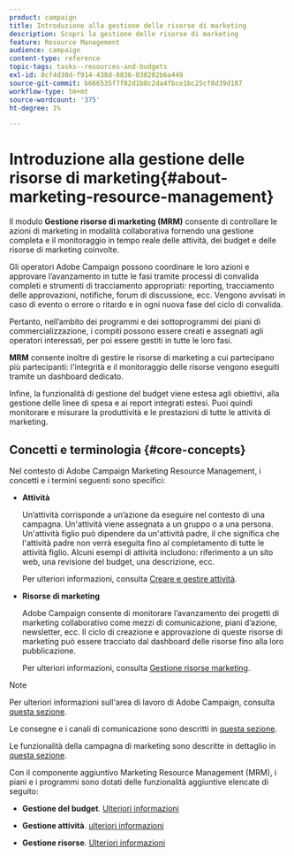 ```yaml
---
product: campaign
title: Introduzione alla gestione delle risorse di marketing
description: Scopri la gestione delle risorse di marketing
feature: Resource Management
audience: campaign
content-type: reference
topic-tags: tasks--resources-and-budgets
exl-id: 8cf4d30d-f914-438d-8836-030202b6a449
source-git-commit: b666535f7f82d1b8c2da4fbce1bc25cf8d39d187
workflow-type: tm+mt
source-wordcount: '375'
ht-degree: 1%

---
```


# Introduzione alla gestione delle risorse di marketing{#about-marketing-resource-management}



Il modulo **Gestione risorse di marketing (MRM)** consente di controllare le azioni di marketing in modalità collaborativa fornendo una gestione completa e il monitoraggio in tempo reale delle attività, dei budget e delle risorse di marketing coinvolte.

Gli operatori Adobe Campaign possono coordinare le loro azioni e approvare l’avanzamento in tutte le fasi tramite processi di convalida completi e strumenti di tracciamento appropriati: reporting, tracciamento delle approvazioni, notifiche, forum di discussione, ecc. Vengono avvisati in caso di evento o errore o ritardo e in ogni nuova fase del ciclo di convalida.

Pertanto, nell’ambito dei programmi e dei sottoprogrammi dei piani di commercializzazione, i compiti possono essere creati e assegnati agli operatori interessati, per poi essere gestiti in tutte le loro fasi.

**MRM** consente inoltre di gestire le risorse di marketing a cui partecipano più partecipanti: l&#39;integrità e il monitoraggio delle risorse vengono eseguiti tramite un dashboard dedicato.

Infine, la funzionalità di gestione del budget viene estesa agli obiettivi, alla gestione delle linee di spesa e ai report integrati estesi. Puoi quindi monitorare e misurare la produttività e le prestazioni di tutte le attività di marketing.

## Concetti e terminologia {#core-concepts}

Nel contesto di Adobe Campaign Marketing Resource Management, i concetti e i termini seguenti sono specifici:

* **Attività**

  Un’attività corrisponde a un’azione da eseguire nel contesto di una campagna. Un&#39;attività viene assegnata a un gruppo o a una persona. Un&#39;attività figlio può dipendere da un&#39;attività padre, il che significa che l&#39;attività padre non verrà eseguita fino al completamento di tutte le attività figlio. Alcuni esempi di attività includono: riferimento a un sito web, una revisione del budget, una descrizione, ecc.

  Per ulteriori informazioni, consulta [Creare e gestire attività](../../mrm/using/creating-and-managing-tasks.md).

* **Risorse di marketing**

  Adobe Campaign consente di monitorare l’avanzamento dei progetti di marketing collaborativo come mezzi di comunicazione, piani d’azione, newsletter, ecc. Il ciclo di creazione e approvazione di queste risorse di marketing può essere tracciato dal dashboard delle risorse fino alla loro pubblicazione.

  Per ulteriori informazioni, consulta [Gestione risorse marketing](../../mrm/using/managing-marketing-resources.md).

>[!NOTE]
>
>Per ulteriori informazioni sull&#39;area di lavoro di Adobe Campaign, consulta [questa sezione](../../platform/using/adobe-campaign-workspace.md).
>  
>Le consegne e i canali di comunicazione sono descritti in [questa sezione](../../delivery/using/steps-about-delivery-creation-steps.md).
>
>Le funzionalità della campagna di marketing sono descritte in dettaglio in [questa sezione](../../campaign/using/accessing-marketing-campaigns.md).

Con il componente aggiuntivo Marketing Resource Management (MRM), i piani e i programmi sono dotati delle funzionalità aggiuntive elencate di seguito:

* **Gestione del budget**. [Ulteriori informazioni](../../mrm/using/controlling-costs.md)

* **Gestione attività**. [ulteriori informazioni](../../mrm/using/creating-and-managing-tasks.md)

* **Gestione risorse**. [Ulteriori informazioni](../../mrm/using/managing-marketing-resources.md)
